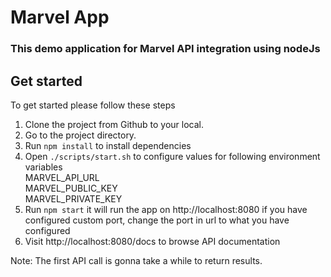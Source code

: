 # Marvel App

### This demo application for Marvel API integration using nodeJs

## Get started

To get started please follow these steps

1. Clone the project from Github to your local.
2. Go to the project directory.
3. Run `npm install` to install dependencies
4. Open `./scripts/start.sh` to configure values for following environment variables  
   MARVEL_API_URL  
   MARVEL_PUBLIC_KEY  
   MARVEL_PRIVATE_KEY
5. Run `npm start` it will run the app on http://localhost:8080 if you have configured custom port, change the port in url to what you have configured
6. Visit http://localhost:8080/docs to browse API documentation

Note: The first API call is gonna take a while to return results.
